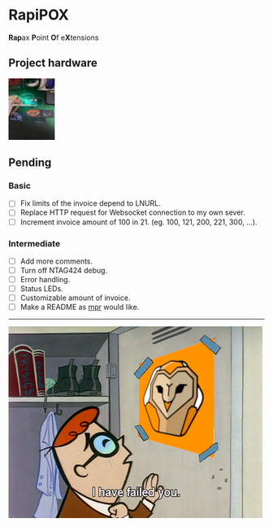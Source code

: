 # RapiPOX

**Rap**ax **P**oint **O**f e**X**tensions

## Project hardware
<img src="./images/pos_hardware.png" width=18%>

## Pending

### Basic
- [ ] Fix limits of the invoice depend to LNURL.
- [ ] Replace HTTP request for Websocket connection to my own sever.
- [ ] Increment invoice amount of 100 in 21. (eg. 100, 121, 200, 221, 300, ...).

### Intermediate
- [ ] Add more comments.
- [ ] Turn off NTAG424 debug.
- [ ] Error handling.
- [ ] Status LEDs.
- [ ] Customizable amount of invoice.
- [ ] Make a README as [mpr](https://github.com/mariano-perez-rodriguez) would like.

---

![sorry mpr](./images/readme_mpr.png)
